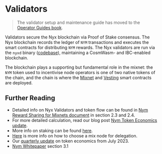 # Validators

> The validator setup and maintenance guide has moved to the [Operator Guides book](https://nymtech.net/operators/nodes/validator-setup.html).

Validators secure the Nyx blockchain via Proof of Stake consensus. The Nyx blockchain records the ledger of `NYM` transactions and executes the smart contracts for distributing `NYM` rewards. The Nyx validators are run via the `nyxd` binary ([codebase](https://github.com/nymtech/nyxd)), maintaining a CosmWasm- and IBC-enabled blockchain. 

The blockchain plays a supporting but fundamental role in the mixnet: the `NYM` token used to incentivise node operators is one of two native tokens of the chain, and the chain is where the [Mixnet](../nyx/mixnet-contract.md) and [Vesting](../nyx/vesting-contract.md) smart contracts are deployed. 

## Further Reading 
* Detailed info on Nyx Validators and token flow can be found in [Nym Reward Sharing for Mixnets document](https://nymtech.net/nym-cryptoecon-paper.pdf) in section 2.3 and 2.4.
* For more detailed calculation, read our blog post [Nym Token Economics update](https://blog.nymtech.net/nym-token-economics-update-fedff0ed5267). 
* More info on staking can be found [here](https://blog.nymtech.net/staking-in-nym-introducing-mainnet-mixmining-f9bb1cbc7c36). 
* [Here](https://blog.nymtech.net/want-to-stake-in-nym-here-is-how-to-choose-a-mix-node-to-delegate-nym-to-c3b862add165) is more info on how to choose a mix node for delegation. 
* Our [quarterly update](https://blog.nymtech.net/quarterly-token-economic-parameter-update-b2862948710f) on token economics from July 2023.
* [Nym Whitepaper](https://nymtech.net/nym-whitepaper.pdf) section 3.1 